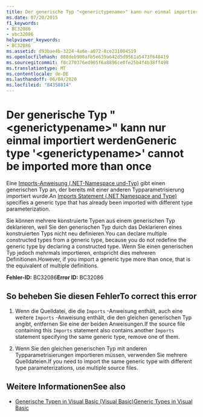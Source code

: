 ```yaml
---
title: Der generische Typ "<generictypename>" kann nur einmal importiert werden
ms.date: 07/20/2015
f1_keywords:
- BC32086
- vbc32086
helpviewer_keywords:
- BC32086
ms.assetid: d93bae4b-3224-4a6e-a072-8ce231084519
ms.openlocfilehash: 888deb900afb5e639a642d5d9561a5473f648419
ms.sourcegitcommit: f8c270376ed905f6a8896ce0fe25b4f4b38ff498
ms.translationtype: MT
ms.contentlocale: de-DE
ms.lasthandoff: 06/04/2020
ms.locfileid: "84358814"
---
```

# <a name="generic-type-generictypename-cannot-be-imported-more-than-once"></a><span data-ttu-id="76d0e-102">Der generische Typ "\<generictypename>" kann nur einmal importiert werden</span><span class="sxs-lookup"><span data-stu-id="76d0e-102">Generic type '\<generictypename>' cannot be imported more than once</span></span>
<span data-ttu-id="76d0e-103">Eine [Imports-Anweisung (.NET-Namespace und-Typ)](../language-reference/statements/imports-statement-net-namespace-and-type.md) gibt einen generischen Typ an, der bereits mit einer anderen Typparametrisierung importiert wurde.</span><span class="sxs-lookup"><span data-stu-id="76d0e-103">An [Imports Statement (.NET Namespace and Type)](../language-reference/statements/imports-statement-net-namespace-and-type.md) specifies a generic type that has already been imported with different type parameterization.</span></span>  
  
 <span data-ttu-id="76d0e-104">Sie können mehrere konstruierte Typen aus einem generischen Typ deklarieren, weil Sie den generischen Typ durch das Deklarieren eines konstruierten Typs nicht neu definieren.</span><span class="sxs-lookup"><span data-stu-id="76d0e-104">You can declare multiple constructed types from a generic type, because you do not redefine the generic type by declaring a constructed type.</span></span> <span data-ttu-id="76d0e-105">Wenn Sie einen generischen Typ jedoch mehrmals importieren, entspricht dies mehreren Definitionen.</span><span class="sxs-lookup"><span data-stu-id="76d0e-105">However, if you import a generic type more than once, that is the equivalent of multiple definitions.</span></span>  
  
 <span data-ttu-id="76d0e-106">**Fehler-ID:** BC32086</span><span class="sxs-lookup"><span data-stu-id="76d0e-106">**Error ID:** BC32086</span></span>  
  
## <a name="to-correct-this-error"></a><span data-ttu-id="76d0e-107">So beheben Sie diesen Fehler</span><span class="sxs-lookup"><span data-stu-id="76d0e-107">To correct this error</span></span>  
  
1. <span data-ttu-id="76d0e-108">Wenn die Quelldatei, die die `Imports` -Anweisung enthält, auch eine weitere `Imports` -Anweisung enthält, die den gleichen generischen Typ angibt, entfernen Sie eine der beiden Anweisungen.</span><span class="sxs-lookup"><span data-stu-id="76d0e-108">If the source file containing this `Imports` statement also contains another `Imports` statement specifying the same generic type, remove one of them.</span></span>  
  
2. <span data-ttu-id="76d0e-109">Wenn Sie den gleichen generischen Typ mit anderen Typparametrisierungen importieren müssen, verwenden Sie mehrere Quelldateien.</span><span class="sxs-lookup"><span data-stu-id="76d0e-109">If you need to import the same generic type with different type parameterizations, use multiple source files.</span></span>  
  
## <a name="see-also"></a><span data-ttu-id="76d0e-110">Weitere Informationen</span><span class="sxs-lookup"><span data-stu-id="76d0e-110">See also</span></span>

- [<span data-ttu-id="76d0e-111">Generische Typen in Visual Basic (Visual Basic)</span><span class="sxs-lookup"><span data-stu-id="76d0e-111">Generic Types in Visual Basic</span></span>](../programming-guide/language-features/data-types/generic-types.md)
